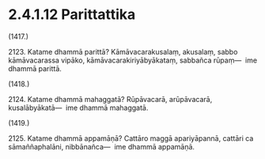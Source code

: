 

# 2.4.1.12 Parittattika





(1417.)

2123\. Katame dhammā parittā? Kāmāvacarakusalaṃ, akusalaṃ, sabbo kāmāvacarassa vipāko, kāmāvacarakiriyābyākataṃ, sabbañca rūpaṃ—  ime dhammā parittā.

(1418.)

2124\. Katame dhammā mahaggatā? Rūpāvacarā, arūpāvacarā, kusalābyākatā—  ime dhammā mahaggatā.

(1419.)

2125\. Katame dhammā appamāṇā? Cattāro maggā apariyāpannā, cattāri ca sāmaññaphalāni, nibbānañca—  ime dhammā appamāṇā.



